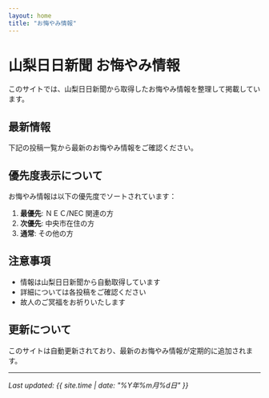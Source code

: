 ```yaml
---
layout: home
title: "お悔やみ情報"
---
```


# 山梨日日新聞 お悔やみ情報

このサイトでは、山梨日日新聞から取得したお悔やみ情報を整理して掲載しています。

## 最新情報

下記の投稿一覧から最新のお悔やみ情報をご確認ください。

## 優先度表示について

お悔やみ情報は以下の優先度でソートされています：

1. **最優先**: ＮＥＣ/NEC 関連の方
2. **次優先**: 中央市在住の方  
3. **通常**: その他の方

## 注意事項

- 情報は山梨日日新聞から自動取得しています
- 詳細については各投稿をご確認ください
- 故人のご冥福をお祈りいたします

## 更新について

このサイトは自動更新されており、最新のお悔やみ情報が定期的に追加されます。

---

*Last updated: {{ site.time | date: "%Y年%m月%d日" }}*
